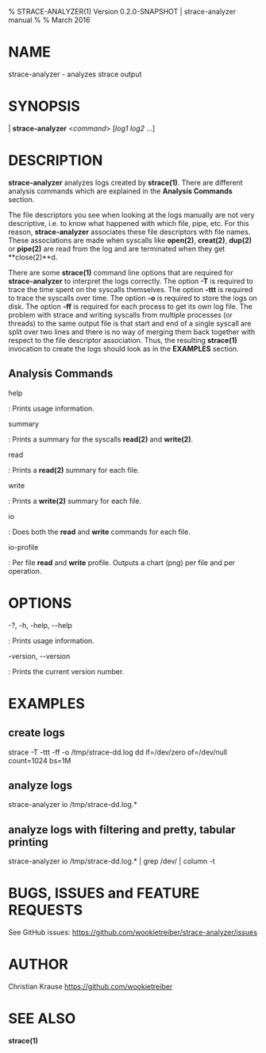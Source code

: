 % STRACE-ANALYZER(1) Version 0.2.0-SNAPSHOT | strace-analyzer manual
%
% March 2016

# NAME

strace-analyzer - analyzes strace output

# SYNOPSIS

| **strace-analyzer** \<*command*> \[*log1* *log2* ...]

# DESCRIPTION

**strace-analyzer** analyzes logs created by **strace(1)**. There are different analysis commands
which are explained in the **Analysis Commands** section.

The file descriptors you see when looking at the logs manually are not very descriptive, i.e. to
know what happened with which file, pipe, etc. For this reason, **strace-analyzer** associates these
file descriptors with file names. These associations are made when syscalls like **open(2)**,
**creat(2)**, **dup(2)** or **pipe(2)** are read from the log and are terminated when they get
**close(2)**d.

There are some **strace(1)** command line options that are required for **strace-analyzer** to
interpret the logs correctly. The option **-T** is required to trace the time spent on the syscalls
themselves. The option **-ttt** is required to trace the syscalls over time. The option **-o** is
required to store the logs on disk. The option **-ff** is required for each process to get its own
log file. The problem with strace and writing syscalls from multiple processes (or threads) to the
same output file is that start and end of a single syscall are split over two lines and there is no
way of merging them back together with respect to the file descriptor association. Thus, the
resulting **strace(1)** invocation to create the logs should look as in the **EXAMPLES** section.

## Analysis Commands

help

:   Prints usage information.

summary

:   Prints a summary for the syscalls **read(2)** and **write(2)**.

read

:   Prints a **read(2)** summary for each file.

write

:   Prints a **write(2)** summary for each file.

io

:   Does both the **read** and **write** commands for each file.

io-profile

:   Per file **read** and **write** profile. Outputs a chart (png) per file and per operation.

# OPTIONS

-?, -h, -help, --help

:   Prints usage information.

-version, --version

:   Prints the current version number.

# EXAMPLES

## create logs

strace -T -ttt -ff -o /tmp/strace-dd.log dd if=/dev/zero of=/dev/null count=1024 bs=1M

## analyze logs

strace-analyzer io /tmp/strace-dd.log.*

## analyze logs with filtering and pretty, tabular printing

strace-analyzer io /tmp/strace-dd.log.* | grep /dev/ | column -t

# BUGS, ISSUES and FEATURE REQUESTS

See GitHub issues: <https://github.com/wookietreiber/strace-analyzer/issues>

# AUTHOR

Christian Krause <https://github.com/wookietreiber>

# SEE ALSO

**strace(1)**
